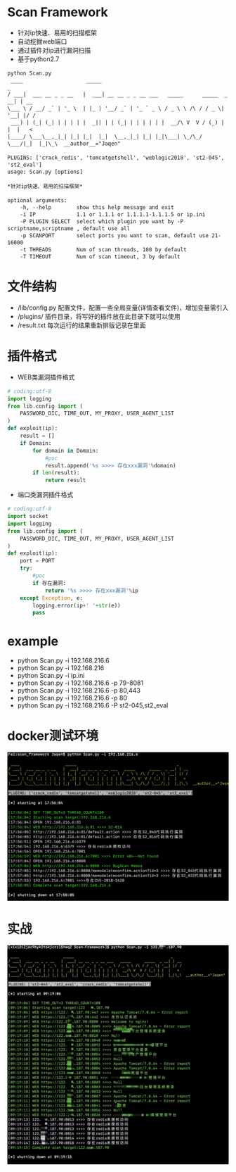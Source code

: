 # Scan Framework
* 针对ip快速、易用的扫描框架
* 自动挖掘web端口
* 通过插件对ip进行漏洞扫描
* 基于python2.7

```
python Scan.py
 ____                    _____                                            _
/ ___|  ___ __ _ _ __   |  ___| __ __ _ _ __ ___   _____      _____  _ __| | __
\___ \ / __/ _` | '_ \  | |_ | '__/ _` | '_ ` _ \ / _ \ \ /\ / / _ \| '__| |/ /
 ___) | (_| (_| | | | | |  _|| | | (_| | | | | | |  __/\ V  V / (_) | |  |   <
|____/ \___\__,_|_| |_| |_|  |_|  \__,_|_| |_| |_|\___| \_/\_/ \___/|_|  |_|\_\  __author__="Jaqen"

PLUGINS: ['crack_redis', 'tomcatgetshell', 'weblogic2018', 'st2-045', 'st2_eval']
usage: Scan.py [options]

*针对ip快速、易用的扫描框架*

optional arguments:
    -h, --help        show this help message and exit
    -i IP             1.1 or 1.1.1 or 1.1.1.1-1.1.1.5 or ip.ini
    -P PLUGIN SELECT  select which plugin you want by -P scriptname,scriptname , default use all
    -p SCANPORT       select ports you want to scan, default use 21-16000
    -t THREADS        Num of scan threads, 100 by default
    -T TIMEOUT        Num of scan timeout, 3 by default
```
# 文件结构
* /lib/config.py 配置文件，配置一些全局变量(详情查看文件)，增加变量需引入
* /plugins/  插件目录，将写好的插件放在此目录下就可以使用
* /result.txt 每次运行的结果重新排版记录在里面

# 插件格式
* WEB类漏洞插件格式
``` python
# coding:utf-8
import logging
from lib.config import (
    PASSWORD_DIC, TIME_OUT, MY_PROXY, USER_AGENT_LIST
)
def exploit(ip):
    result = []
    if Domain:
        for domain in Domain:
            #poc
            result.append('%s >>>> 存在xxx漏洞'%domain)
        if len(result):
            return result
```
* 端口类漏洞插件格式
``` python
# coding:utf-8
import socket
import logging
from lib.config import (
    PASSWORD_DIC, TIME_OUT, MY_PROXY, USER_AGENT_LIST
)
def exploit(ip):
    port = PORT
    try:
        #poc
        if 存在漏洞:
            return '%s >>>> 存在xxx漏洞'%ip
    except Exception, e:
        logging.error(ip+' '+str(e))
        pass
```

# example
* python Scan.py -i 192.168.216.6
* python Scan.py -i 192.168.216
* python Scan.py -i ip.ini
* python Scan.py -i 192.168.216.6 -p 79-8081
* python Scan.py -i 192.168.216.6 -p 80,443
* python Scan.py -i 192.168.216.6 -p 80
* python Scan.py -i 192.168.216.6 -P st2-045,st2_eval

# docker测试环境
![](https://github.com/white-cell/Scan-Framework/blob/master/run1.jpg)  
# 实战
![](https://github.com/white-cell/Scan-Framework/blob/master/run2.jpg)  
